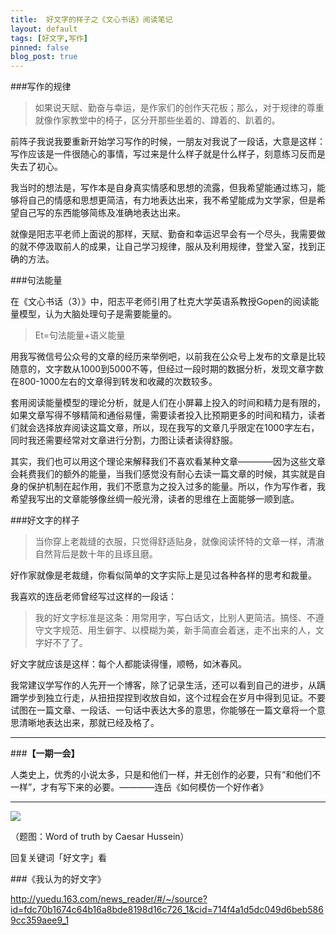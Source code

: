 ```yaml
---
title:  好文字的样子之《文心书话》阅读笔记
layout: default
tags: [好文字,写作]
pinned: false
blog_post: true
---
```



###写作的规律

>如果说天赋、勤奋与幸运，是作家们的创作天花板；那么，对于规律的尊重就像作家教堂中的椅子，区分开那些坐着的、蹲着的、趴着的。

前阵子我说我要重新开始学习写作的时候，一朋友对我说了一段话，大意是这样：写作应该是一件很随心的事情，写过来是什么样子就是什么样子，刻意练习反而是失去了初心。

我当时的想法是，写作本是自身真实情感和思想的流露，但我希望能通过练习，能够将自己的情感和思想更简洁，有力地表达出来，我不希望能成为文学家，但是希望自己写的东西能够简练及准确地表达出来。

就像是阳志平老师上面说的那样，天赋、勤奋和幸运迟早会有一个尽头，我需要做的就不停汲取前人的成果，让自己学习规律，服从及利用规律，登堂入室，找到正确的方法。

###句法能量

在《文心书话（3）》中，阳志平老师引用了杜克大学英语系教授Gopen的阅读能量模型，认为大脑处理句子是需要能量的。

>Et=句法能量+语义能量

用我写微信号公众号的文章的经历来举例吧，以前我在公众号上发布的文章是比较随意的，文字数从1000到5000不等，但经过一段时期的数据分析，发现文章字数在800-1000左右的文章得到转发和收藏的次数较多。

套用阅读能量模型的理论分析，就是人们在小屏幕上投入的时间和精力是有限的，如果文章写得不够精简和通俗易懂，需要读者投入比预期更多的时间和精力，读者们就会选择放弃阅读这篇文章，所以，现在我写的文章几乎限定在1000字左右，同时我还需要经常对文章进行分割，力图让读者读得舒服。

其实，我们也可以用这个理论来解释我们不喜欢看某种文章————因为这些文章会耗费我们的额外的能量，当我们感觉没有耐心去读一篇文章的时候，其实就是自身的保护机制在起作用，我们不愿意为之投入过多的能量。所以，作为写作者，我希望我写出的文章能够像丝绸一般光滑，读者的思维在上面能够一顺到底。


###好文字的样子

>当你穿上老裁缝的衣服，只觉得舒适贴身，就像阅读怀特的文章一样，清澈自然背后是数十年的且琢且磨。

好作家就像是老裁缝，你看似简单的文字实际上是见过各种各样的思考和裁量。

我喜欢的连岳老师曾经写过这样的一段话：

>我的好文字标准是这条：用常用字，写白话文，比别人更简洁。搞怪、不遵守文字规范、用生僻字、以模糊为美，新手简直会着迷，走不出来的人，文字好不了了。

好文字就应该是这样：每个人都能读得懂，顺畅，如沐春风。

我常建议学写作的人先开一个博客，除了记录生活，还可以看到自己的进步，从蹒跚学步到独立行走，从扭扭捏捏到收放自如，这个过程会在岁月中得到见证。不要试图在一篇文章、一段话、一句话中表达大多的意思，你能够在一篇文章将一个意思清晰地表达出来，那就已经及格了。


---

###**【一期一会】**

人类史上，优秀的小说太多，只是和他们一样，并无创作的必要，只有“和他们不一样”，才有写下来的必要。————连岳《如何模仿一个好作者》

----


![](http://7d9mjz.com1.z0.glb.clouddn.com/2014-12-15.jpg)

（题图：Word of truth by Caesar Hussein）

回复关键词「好文字」看

###《我认为的好文字》

http://yuedu.163.com/news_reader/#/~/source?id=fdc70b1674c64b16a8bde8198d16c726_1&cid=714f4a1d5dc049d6beb5869cc359aee9_1
